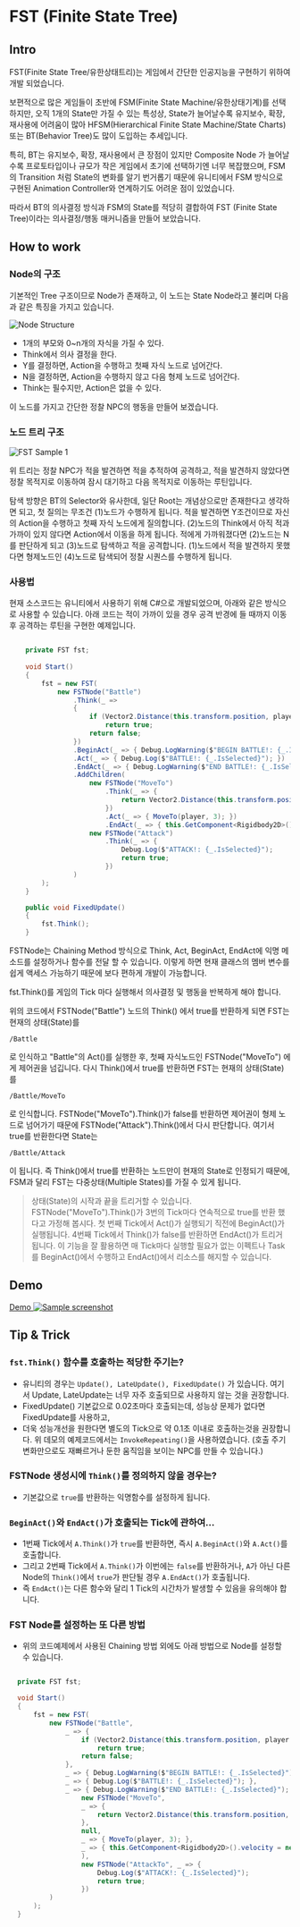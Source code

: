 # FST (Finite State Tree)

## Intro
FST(Finite State Tree/유한상태트리)는 게임에서 간단한 인공지능을 구현하기 위하여 개발 되었습니다.

보편적으로 많은 게임들이 초반에 FSM(Finite State Machine/유한상태기계)를 선택하지만, 오직 1개의 State만 가질 수 있는 특성상, State가 늘어날수록 유지보수, 확장, 재사용에 어려움이 많아 HFSM(Hierarchical Finite State Machine/State Charts) 또는 BT(Behavior Tree)도 많이 도입하는 추세입니다.

특히, BT는 유지보수, 확장, 재사용에서 큰 장점이 있지만 Composite Node 가 늘어날 수록 프로토타입이나 규모가 작은 게임에서 초기에 선택하기엔 너무 복잡했으며, FSM의 Transition 처럼 State의 변화를 알기 번거롭기 때문에 유니티에서 FSM 방식으로 구현된 Animation Controller와 연계하기도 어려운 점이 있었습니다.

따라서 BT의 의사결정 방식과 FSM의 State를 적당히 결합하여 FST (Finite State Tree)이라는 의사결정/행동 매커니즘을 만들어 보았습니다.

## How to work

### Node의 구조

기본적인 Tree 구조이므로 Node가 존재하고, 이 노드는 State Node라고 불리며 다음과 같은 특징을 가지고 있습니다.

![Node Structure](images/Node.png)

- 1개의 부모와 0~n개의 자식을 가질 수 있다.
- Think에서 의사 결정을 한다.
- Y를 결정하면, Action을 수행하고 첫째 자식 노드로 넘어간다.
- N을 결정하면, Action을 수행하지 않고 다음 형제 노드로 넘어간다.
- Think는 필수지만, Action은 없을 수 있다.

이 노드를 가지고 간단한 정찰 NPC의 행동을 만들어 보겠습니다.

### 노드 트리 구조

![FST Sample 1](images/FST1.png)

위 트리는 정찰 NPC가 적을 발견하면 적을 추적하여 공격하고, 적을 발견하지 않았다면 정찰 목적지로 이동하여 잠시 대기하고 다음 목적지로 이동하는 루틴입니다.

탐색 방향은 BT의 Selector와 유사한데, 일단 Root는 개념상으로만 존재한다고 생각하면 되고, 첫 질의는 무조건 (1)노드가 수행하게 됩니다. 적을 발견하면 Y조건이므로 자신의 Action을 수행하고 첫째 자식 노드에게 질의합니다. (2)노드의 Think에서 아직 적과 가까이 있지 않다면 Action에서 이동을 하게 됩니다. 적에게 가까워졌다면 (2)노드는 N를 판단하게 되고 (3)노드로 탐색하고 적을 공격합니다. (1)노드에서 적을 발견하지 못했다면 형제노드인 (4)노드로 탐색되어 정찰 시퀀스를 수행하게 됩니다.

### 사용법

현재 소스코드는 유니티에서 사용하기 위해 C#으로 개발되었으며, 아래와 같은 방식으로 사용할 수 있습니다. 아래 코드는 적이 가까이 있을 경우 공격 반경에 들 때까지 이동 후 공격하는 루틴을 구현한 예제입니다.

```csharp

    private FST fst;
 
    void Start()
    {
        fst = new FST(
            new FSTNode("Battle")
                .Think(_ =>
                {
                    if (Vector2.Distance(this.transform.position, player.transform.position) < 3)
                        return true;
                    return false;
                })
                .BeginAct(_ => { Debug.LogWarning($"BEGIN BATTLE!: {_.IsSelected}"); })
                .Act(_ => { Debug.Log($"BATTLE!: {_.IsSelected}"); })
                .EndAct(_ => { Debug.LogWarning($"END BATTLE!: {_.IsSelected}"); })
                .AddChildren(
                    new FSTNode("MoveTo")
                        .Think(_ => {
                            return Vector2.Distance(this.transform.position, player.transform.position) > 1;
                        })
                        .Act(_ => { MoveTo(player, 3); })
                        .EndAct(_ => { this.GetComponent<Rigidbody2D>().velocity = new Vector2(); }),
                    new FSTNode("Attack")
                        .Think(_ => {
                            Debug.Log($"ATTACK!: {_.IsSelected}");
                            return true;
                        })
                )
        );
    }

    public void FixedUpdate()
    {
        fst.Think();
    }
```

FSTNode는 Chaining Method 방식으로 Think, Act, BeginAct, EndAct에 익명 메소드를 설정하거나 함수를 전달 할 수 있습니다. 이렇게 하면 현재 클래스의 멤버 변수를 쉽게 액세스 가능하기 때문에 보다 편하게 개발이 가능합니다. 

fst.Think()를 게임의 Tick 마다 실행해서 의사결정 및 행동을 반복하게 해야 합니다.

위의 코드에서 FSTNode("Battle") 노드의 Think() 에서 true를 반환하게 되면 FST는 현재의 상태(State)를 

``` /Battle ```

로 인식하고 "Battle"의 Act()를 실행한 후, 첫째 자식노드인 FSTNode("MoveTo") 에게 제어권을 넘깁니다. 다시 Think()에서 true를 반환하면 FST는 현재의 상태(State)를

``` /Battle/MoveTo ``` 

로 인식합니다. FSTNode("MoveTo").Think()가 false를 반환하면 제어권이 형제 노드로 넘어가기 때문에 FSTNode("Attack").Think()에서 다시 판단합니다. 여기서 true를 반환한다면 State는

``` /Battle/Attack ```

이 됩니다. 즉 Think()에서 true를 반환하는 노드만이 현재의 State로 인정되기 때문에, FSM과 달리 FST는 다중상태(Multiple States)를 가질 수 있게 됩니다.

> 상태(State)의 시작과 끝을 트리거할 수 있습니다.
FSTNode("MoveTo").Think()가 3번의 Tick마다 연속적으로 true를 반환 했다고 가정해 봅시다. 첫 번째 Tick에서 Act()가 실행되기 직전에 BeginAct()가 실행됩니다. 4번째 Tick에서 Think()가 false를 반환하면 EndAct()가 트리거 됩니다. 이 기능을 잘 활용하면 매 Tick마다 실행할 필요가 없는 이펙트나 Task를 BeginAct()에서 수행하고 EndAct()에서 리소스를 해지할 수 있습니다.

## Demo

[Demo ![Sample screenshot](images/sample_screenshot.png)](https://kuimoani.github.io/FSM/UnitySample/UnityFSTSample_Output/index.html)

## Tip & Trick

### **`fst.Think()` 함수를 호출하는 적당한 주기는?**
  - 유니티의 경우는 `Update(), LateUpdate(), FixedUpdate()` 가 있습니다. 여기서 Update, LateUpdate는 너무 자주 호출되므로 사용하지 않는 것을 권장합니다. 
  - FixedUpdate() 기본값으로 0.02초마다 호출되는데, 성능상 문제가 없다면 FixedUpdate를 사용하고, 
  - 더욱 성능개선을 원한다면 별도의 Tick으로 약 0.1초 이내로 호출하는것을 권장합니다. 위 데모의 예제코드에서는 `InvokeRepeating()`을 사용하였습니다. (호출 주기 변화만으로도 재빠르거나 둔한 움직임을 보이는 NPC를 만들 수 있습니다.)

### **FSTNode 생성시에 `Think()`를 정의하지 않을 경우는?**
  - 기본값으로 `true`를 반환하는 익명함수를 설정하게 됩니다.

### **`BeginAct()`와 `EndAct()`가 호출되는 Tick에 관하여...**
  - 1번째 Tick에서 `A.Think()`가 `true`를 반환하면, 즉시 `A.BeginAct()`와 `A.Act()`를 호출합니다.
  - 그리고 2번째 Tick에서 `A.Think()`가 이번에는 `false`를 반환하거나, `A`가 아닌 다른 Node의 `Think()`에서 `true`가 판단될 경우 `A.EndAct()`가 호출됩니다.
  - 즉 `EndAct()`는 다른 함수와 달리 1 Tick의 시간차가 발생할 수 있음을 유의해야 합니다.

### **FST Node를 설정하는 또 다른 방법**
  - 위의 코드예제에서 사용된 Chaining 방법 외에도 아래 방법으로 Node를 설정할 수 있습니다.
  ```csharp

    private FST fst;
 
    void Start()
    {
        fst = new FST(
            new FSTNode("Battle",
                _ => {
                    if (Vector2.Distance(this.transform.position, player.transform.position) < 3)
                        return true;
                    return false;
                },
                _ => { Debug.LogWarning($"BEGIN BATTLE!: {_.IsSelected}"); },
                _ => { Debug.Log($"BATTLE!: {_.IsSelected}"); },
                _ => { Debug.LogWarning($"END BATTLE!: {_.IsSelected}"); },
                    new FSTNode("MoveTo", 
                    _ => { 
                        return Vector2.Distance(this.transform.position, player.transform.position) > 1;
                    },
                    null,
                    _ => { MoveTo(player, 3); },
                    _ => { this.GetComponent<Rigidbody2D>().velocity = new Vector2(); }
                    ),
                    new FSTNode("AttackTo", _ => {
                        Debug.Log($"ATTACK!: {_.IsSelected}");
                        return true; 
                    })
            )
        );
    }

  ```
